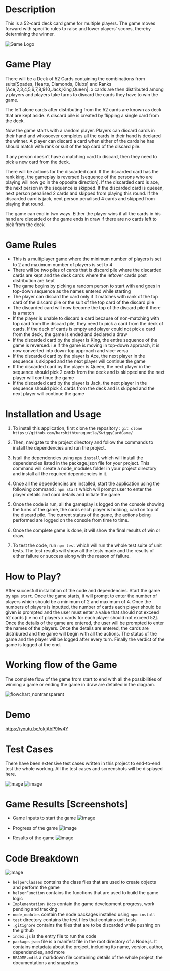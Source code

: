 # Description
This is a 52-card deck card game for multiple players. The game moves forward with specific rules to raise and lower players' scores, thereby determining the winner.

![Game Logo](https://user-images.githubusercontent.com/53993341/231511180-13844172-0725-44a9-8adc-414352c70a5c.jpg)


# Game Play

There will be a Deck of 52 Cards containing the combinations from suits[Spades, Hearts, Diamonds, Clubs] and Ranks [Ace,2,3,4,5,6,7,8,910,Jack,King,Queen]. x cards are then distributed among y players and players take turns to discard the cards they have to win the game.

The left alone cards after distributing from the 52 cards are known as deck that are kept aside. A discard pile is created by flipping a single card from the deck.

Now the game starts with a random player. Players can discard cards in their hand and whosoever completes all the cards in their hand is declared the winner. A player can discard a card when either of the cards he has should match with rank or suit of the top card of the discard pile.

If any person doesn't have a matching card to discard, then they need to pick a new card from the deck.

There will be actions for the discarded card. If the discarded card has the rank king, the gameplay is reversed [sequence of the persons who are playing will now go in the opposite direction]. If the discarded card is ace, the next person in the sequence is skipped. If the discarded card is queeen, next person penalised 2 cards and skipped from playing this round. If the discarded card is jack, next person penalised 4 cards and skipped from playing that round.

The game can end in two ways. Either the player wins if all the cards in his hand are discarded or the game ends in draw if there are no cards left to pick from the deck

# Game Rules

- This is a multiplayer game where the minimum number of players is set to 2 and maximum number of players is set to 4
- There will be two piles of cards that is discard pile where the discarded cards are kept and the deck cards where the leftover cards post distribution are kept
- The game begins by picking a random person to start with and goes in top-down sequence as the names entered while starting
- The player can discard the card only if it matches with rank of the top card of the discard pile or the suit of the top card of the discard pile
- The discarded card will now become the top of the discard pile if there is a match
- If the player is unable to discard a card because of non-matching with top card from the discard pile, they need to pick a card from the deck of cards. If the deck of cards is empty and player could not pick a card from the deck, the game is ended and declared a draw
- If the discarded card by the player is King, the entire sequence of the game is reversed. i.e if the game is moving in top-down approach, it is now converted into down-top approach and vice-versa
- If the discarded card by the player is Ace, the next player in the sequence is skipped and the next player will continue the game
- If the discarded card by the player is Queen, the next player in the sequence should pick 2 cards from the deck and is skipped and the next player will continue the game
- If the discarded card by the player is Jack, the next player in the sequence should pick 4 cards from the deck and is skipped and the next player will continue the game

# Installation and Usage

1. To install this application, first clone the repository : `git clone https://github.com/harshithtunuguntla/SwiggyCardGame/`

2. Then, navigate to the project directory and follow the commands to install the dependencies and run the project.

3. Istall the dependencies using `npm install` which will install the dependencies listed in the package.json file for your project. This command will create a node_modules folder in your project directory and install all the required dependencies in it.

4. Once all the dependencies are installed, start the application using the following command : `npm start` which will prompt user to enter the player details and card details and initiate the game

5. Once the code is run, all the gameplay is logged on the console showing the turns of the game, the cards each player is holding, card on top of the discard pile. The current status of the game, the actions being performed are logged on the console from time to time.

6. Once the complete game is done, it will show the final results of win or draw.

7. To test the code, run `npm test` which will run the whole test suite of unit tests. The test results will show all the tests made and the results of either failure or success along with the reason of failure.


# How to Play?

After succesfull installation of the code and dependencies. Start the game by `npm start`. Once the game starts, it will prompt to enter the number of players which should be a minimum of 2 and maximum of 4. Once the numbers of players is inputted, the number of cards each player should be given is prompted and the user must enter a value that should not exceed 52 cards [i.e no of players x cards for each player should not exceed 52]. Once the details of the game are entered, the user will be prompted to enter the names of the players. Once the details are entered, the cards are distribured and the game will begin with all the actions. The status of the game and the player will be logged after every turn. Finally the verdict of the game is logged at the end. 

# Working flow of the Game

The complete flow of the game from start to end with all the possibilities of winning a game or ending the game in draw are detailed in the diagram.

![flowchart_nontransparent](https://user-images.githubusercontent.com/53993341/231505036-d96c9050-cf2e-478f-a0bd-7cb0cb97734d.png)


# Demo

https://youtu.be/okjAbP9lw4Y

# Test Cases

There have been extensive test cases written in this project to end-to-end test the whole working. All the test cases and screenshots will be displayed here.

![image](https://user-images.githubusercontent.com/53993341/231507743-4de46f63-4eab-43e9-a22c-f00145b031b8.png)
![image](https://user-images.githubusercontent.com/53993341/231507820-3d234d30-fca1-46b4-aaa6-dd33d0ca3e53.png)



# Game Results [Screenshots]

- Game Inputs to start the game
![image](https://user-images.githubusercontent.com/53993341/231505944-d88ca078-440b-4917-9d31-fb8acd808d8b.png)

- Progress of the game
![image](https://user-images.githubusercontent.com/53993341/231506212-745a50b5-6b51-47e7-b6ea-ab54b2f0d62c.png)

- Results of the game
![image](https://user-images.githubusercontent.com/53993341/231506357-674bf59f-8f68-4b16-83ab-1aeef227f4c3.png)


# Code Breakdown

![image](https://user-images.githubusercontent.com/53993341/231507925-9ec1daa9-ba97-401b-8f33-0f551a5d49bc.png)
- `helperClasses` contains the class files that are used to create objects and perform the game
- `helperFunction` contains the functions that are used to build the game logic
- `Implementation Docs` contain the game development progress, work pending and tracking
- `node_modules` contain the node packages installed using `npm install`
- `test` directory contains the test files that contains unit tests
- `.gitignore` contains the files that are to be discarded while pushing on the github
- `index.js` is the entry file to run the code
- `package.json` file is a manifest file in the root directory of a Node.js. It contains metadata about the project, including its name, version, author, dependencies, and more
- `README.md` is a markdown file containing details of the whole project, the documentations and snapshots





